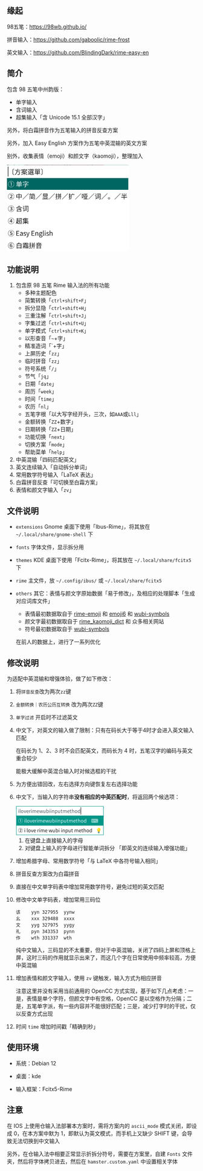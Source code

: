 



## 缘起

98五笔：https://98wb.github.io/

拼音输入：https://github.com/gaboolic/rime-frost

英文输入：https://github.com/BlindingDark/rime-easy-en



## 简介

包含 98 五笔中州韵版：

- 单字输入
- 含词输入
- 超集输入「含 Unicode 15.1 全部汉字」

另外，将白霜拼音作为五笔输入的拼音反查方案

另外，加入 Easy English 方案作为五笔中英混输的英文方案

别外，收集表情（emoji）和颜文字（kaomoji），整理加入

<img src="./scheme.png" alt="display" style="zoom:60%;" />



## 功能说明

1. 包含原 98 五笔 Rime 输入法的所有功能
   - 多种主题配色
   - 简繁转换「`ctrl+shift+F`」
   - 拆分显隐「`ctrl+shift+H`」
   - 三重注解「`ctrl+shift+J`」
   - 字集过滤「`ctrl+shift+U`」
   - 单字模式「`ctrl+shift+K`」
   - 以形查音「`~`+字」
   - 精准造词「`+字」
   - 上屏历史「`zz`」
   - 临时拼音「`zz`」
   - 符号系统「`/`」
   - 节气「`jq`」
   - 日期「`date`」
   - 周历「`week`」
   - 时间「`time`」
   - 农历「`nl`」
   - 五笔字根「以大写字经开头，三次，如`AAA`或`Lll`」
   - 金额转换「`ZZ`+数字」
   - 日期转换「`ZZ`+日期」
   - 功能切换「`next`」
   - 切换方案「`mode`」
   - 帮助菜单「`help`」
2. 中英混输「四码匹配英文」
3. 英文连续输入「自动拆分单词」
4. 常用数学符号输入「LaTeX 表达」
5. 白霜拼音反查「可切换至白霜方案」
6. 表情和颜文字输入「`zv`」



## 文件说明

- `extensions`  Gnome 桌面下使用「Ibus-Rime」，将其放在 `~/.local/share/gnome-shell` 下

- `fonts` 字体文件，显示拆分用

- `themes` KDE 桌面下使用「Fcitx-Rime」，将其放在 `~/.local/share/fcitx5` 下

- `rime` 主文件，放 `~/.config/ibus/` 或 `~/.local/share/fcitx5`

- `others` 其它：表情与颜文字原始数据「易于修改」，及相应的处理脚本「生成对应词库文件」

  - 表情最初数据取自于 [rime-emoji](https://github.com/rime/rime-emoji) 和 [emoji6](https://emoji6.com/emojiall) 和 [wubi-symbols](https://github.com/devome/wubi-symbols)
  - 颜文字最初数据取自于 [rime_kaomoji_dict](https://github.com/aoguai/rime_kaomoji_dict) 和 众多相关网站
  - 符号最初数据取自于 [wubi-symbols](https://github.com/devome/wubi-symbols)
  
  在前人的数据上，进行了一系列优化



## 修改说明

为适配中英混输和增强体验，做了如下修改：

1. 将`拼音反查`改为两次`zz`键

1. `金额转换｜农历公历互转换` 改为两次`ZZ`键

2. `单字过滤` 开启时不过滤英文

4. 中文下，对英文的输入做了限制：只有在码长大于等于4时才会进入英文输入匹配

   在码长为 1、2、3 时不会匹配英文，而码长为 4 时，五笔汉字的编码与英文重合较少

   能极大缓解中英混合输入时对候选框的干扰

3. 为方便出错回改，左右选择方向键恢复左右选择功能

4. 中文下，当输入的字符串**没有相应的中英匹配时**，将返回两个候选项：

   <img src="./display.png" alt="display" style="zoom:50%;" />

   1. 在键盘上直接输入的字母
   2. 对键盘上输入的字母进行智能单词拆分 「即英文的连续输入增强功能」
   
8. 增加希腊字母、常用数学符号「与 LaTeX 中各符号输入相同」

8. 拼音反查方案改为白霜拼音

8. 直接在中文单字码表中增加常用数学符号，避免过短的英文匹配

8. 修改中文单字码表，增加常用三码位

   ```
   该	yyn	327955	yynw
   幺	xxx	329488	xxxx
   文	yyg	327975	yygy
   礼	pyn	343353	pynn
   作	wth	331337	wth
   ```
   
   纯中文输入，三码显的不太重要，但对于中英混输，关闭了四码上屏和顶格上屏，这时三码的作用就显示出来了，而这几个字在日常使用中频率较高，方便中英混输
   
11. 增加表情和颜文字输入，使用 `zv` 键触发，输入方式为相应拼音

    注意这里并没有采用当前通用的 OpenCC 方式实现，基于如下几点考虑：一是，表情是单个字符，但颜文字中有空格，OpenCC 是以空格作为分隔；二是，五笔单字派，有一些内容并不能很好匹配；三是，减少打字时的干扰，仅以反查方式出现

12. 时间 `time` 增加时间戳「精确到秒」



## 使用环境

- 系统：Debian 12

- 桌面：kde

- 输入框架：Fcitx5-Rime

  

## 注意

在 IOS 上使用仓输入法部署本方案时，需将方案内的 `ascii_mode` 模式关闭，即设成 0，在本方案中默为 1，即默认为英文模式，而手机上又缺少 SHIFT 键，会导致无法切换到中文输入

另外，在仓输入法中相要正常显示折拆分符号，需要在方案里，自建 `Fonts` 文件夹，然后将字体拷贝进去，然后在 `hamster.custom.yaml` 中设置相关字体

